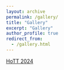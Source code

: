 ```yaml
---
layout: archive
permalink: /gallery/
title: "Gallery"
excerpt: "Gallery"
author_profile: true
redirect_from: 
  - /gallery.html
---
```



[HoTT 2024](HoTT_Group_Photo.jpeg)

